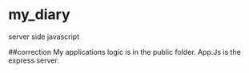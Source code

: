# my_diary
server side javascript

##correction
My applications logic is in the public folder. App.Js is the express server.
